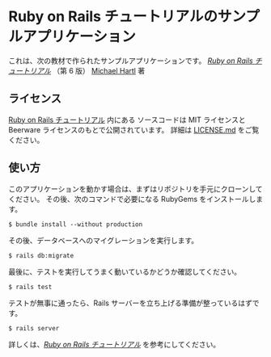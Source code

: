# Ruby on Rails チュートリアルのサンプルアプリケーション
これは、次の教材で作られたサンプルアプリケーションです。
[*Ruby on Rails チュートリアル*](https://railstutorial.jp/)
（第 6 版）
[Michael Hartl](https://www.michaelhartl.com/) 著
## ライセンス
[Ruby on Rails チュートリアル](https://railstutorial.jp/) 内にある
ソースコードは MIT ライセンスと Beerware ライセンスのもとで公開されています。
詳細は [LICENSE.md](LICENSE.md) をご覧ください。
## 使い方
このアプリケーションを動かす場合は、まずはリポジトリを手元にクローンしてください。
その後、次のコマンドで必要になる RubyGems をインストールします。
```
$ bundle install --without production
```
その後、データベースへのマイグレーションを実行します。
```
$ rails db:migrate
```
最後に、テストを実行してうまく動いているかどうか確認してください。
```
$ rails test
```
テストが無事に通ったら、Rails サーバーを立ち上げる準備が整っているはずです。
```
$ rails server
```
詳しくは、[*Ruby on Rails チュートリアル*](https://railstutorial.jp/)
を参考にしてください。
